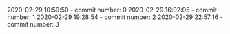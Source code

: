 2020-02-29 10:59:50 - commit number: 0
2020-02-29 16:02:05 - commit number: 1
2020-02-29 19:28:54 - commit number: 2
2020-02-29 22:57:16 - commit number: 3
